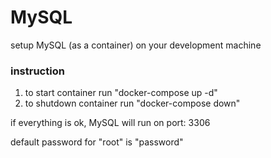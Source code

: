 # MySQL

setup MySQL (as a container) on your development machine

### instruction

1. to start container run "docker-compose up -d"
2. to shutdown container run "docker-compose down"

if everything is ok, MySQL will run on port: 3306

default password for "root" is "password"
